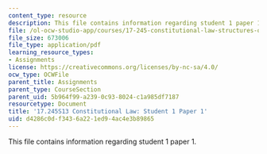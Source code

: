 ```yaml
---
content_type: resource
description: This file contains information regarding student 1 paper 1.
file: /ol-ocw-studio-app/courses/17-245-constitutional-law-structures-of-power-and-individual-rights-spring-2013/d4286c0df3436a221ed94ac4e3b89865_MIT17_245S13_Stu1Paper1.pdf
file_size: 673006
file_type: application/pdf
learning_resource_types:
- Assignments
license: https://creativecommons.org/licenses/by-nc-sa/4.0/
ocw_type: OCWFile
parent_title: Assignments
parent_type: CourseSection
parent_uid: 5b964f99-a239-0c93-8024-c1a985df7187
resourcetype: Document
title: '17.245S13 Constitutional Law: Student 1 Paper 1'
uid: d4286c0d-f343-6a22-1ed9-4ac4e3b89865
---
```

This file contains information regarding student 1 paper 1.